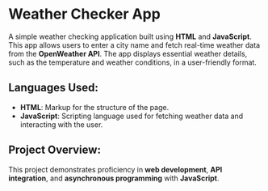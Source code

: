 # Weather Checker App

A simple weather checking application built using **HTML** and **JavaScript**. This app allows users to enter a city name and fetch real-time weather data from the **OpenWeather API**. The app displays essential weather details, such as the temperature and weather conditions, in a user-friendly format.

## Languages Used:

- **HTML**: Markup for the structure of the page.
- **JavaScript**: Scripting language used for fetching weather data and interacting with the user.

## Project Overview:
This project demonstrates proficiency in **web development**, **API integration**, and **asynchronous programming** with **JavaScript**.
